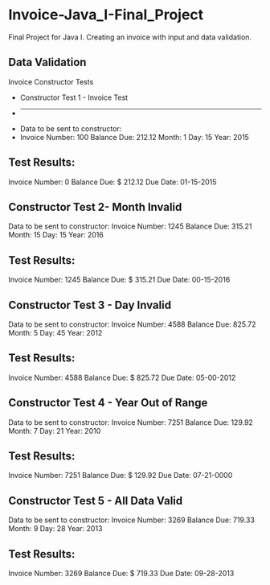 # Invoice-Java_I-Final_Project
 Final Project for Java I.  Creating an invoice with input and data validation. 

## Data Validation
Invoice Constructor Tests

* Constructor Test 1 - Invoice Test
 * ------------------------------------
 * Data to be sent to constructor:
 * Invoice Number:	 100
Balance Due:	 	212.12
Month:		 	1
Day:		 	15
Year:		 	2015

Test Results:
------------------------------------
Invoice Number: 		 	    	   0
Balance Due:			   $    212.12
Due Date: 			 01-15-2015

Constructor Test 2- Month Invalid
------------------------------------
Data to be sent to constructor:
Invoice Number:	 1245
Balance Due:	 	315.21
Month:		 	15
Day:		 	15
Year:			 2016

Test Results:
------------------------------------
Invoice Number: 	                                            1245
Balance Due:		                   $    315.21
Due Date: 			 00-15-2016


Constructor Test 3 - Day Invalid
------------------------------------
Data to be sent to constructor:
Invoice Number:	 	4588
Balance Due:	 	825.72
Month:			 5
Day:			 45
Year:		 	2012

Test Results:
------------------------------------
Invoice Number: 	                                            4588
Balance Due:		                   $    825.72
Due Date: 			 05-00-2012


Constructor Test 4 - Year Out of Range
------------------------------------
Data to be sent to constructor:
Invoice Number:	 	7251
Balance Due:	 	129.92
Month:		 	7
Day:		 	21
Year:		 	2010

Test Results:
------------------------------------
Invoice Number: 	       		            7251
Balance Due:			   $    129.92
Due Date: 			 07-21-0000


Constructor Test 5 - All Data Valid
------------------------------------
Data to be sent to constructor:
Invoice Number:	 	3269
Balance Due:	 	719.33
Month:			9
Day:		 	28
Year:			2013

Test Results:
------------------------------------
Invoice Number: 	      		            3269
Balance Due:			   $    719.33
Due Date: 			 09-28-2013
